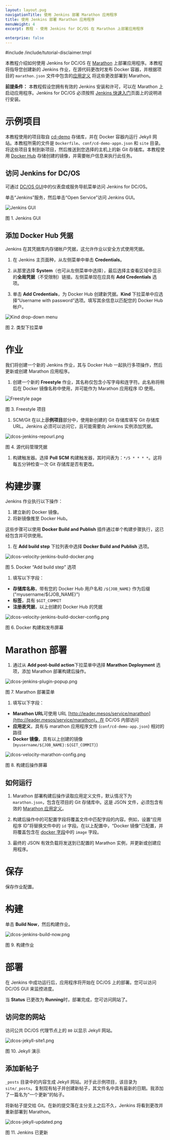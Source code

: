 ```yaml
---
layout: layout.pug
navigationTitle: 使用 Jenkins 部署 Marathon 应用程序
title: 使用 Jenkins 部署 Marathon 应用程序
menuWeight: 4
excerpt: 教程 - 使用 Jenkins for DC/OS 在 Marathon 上部署应用程序

enterprise: false
---
```



#include /include/tutorial-disclaimer.tmpl

本教程介绍如何使用 Jenkins for DC/OS 在 [Marathon][1] 上部署应用程序。本教程将指导您创建新的 Jenkins 作业，在源代码更改时发布 Docker 容器，并根据项目的 `marathon.json` 文件中包含的[应用定义][3] 将这些更改部署到 Marathon。

**前提条件：**
本教程假设您拥有有效的 Jenkins 安装和许可，可以在 Marathon 上启动应用程序。Jenkins for DC/OS 必须按照 [Jenkins 快速入门](/services/jenkins/quickstart/)页面上的说明进行安装。

# 示例项目

本教程使用的项目取自 [cd-demo][4] 存储库，并在 Docker 容器内运行 Jekyll 网站。本教程所需的文件是 `Dockerfile`、`conf/cd-demo-appn.json` 和 `site` 目录。将这些项目复制到新项目，然后推送到您选择的主机上的新 Git 存储库。本教程使用 [Docker Hub][6] 存储创建的镜像，并需要帐户信息来执行此任务。

## 访问 Jenkins for DC/OS

可通过 [DC/OS GUI](/gui/)中的仪表盘或服务导航菜单访问 Jenkins for DC/OS。

单击“Jenkins”服务，然后单击“Open Service”访问 Jenkins GUI。

![Jenkins GUI](/1.12/img/dcos-velocity-jenkins-ui.png)

图 1. Jenkins GUI 

## 添加 Docker Hub 凭据

Jenkins 在其凭据库内存储帐户凭据，这允许作业以安全方式使用凭据。

1. 在 Jenkins 主页面种，从左侧菜单中单击 **Credentials**。
1. 从那里选择 **System**（也可从左侧菜单中选择），最后选择主查看区域中显示的**全局凭据**（不受限制）链接。左侧菜单现在应具有 **Add Credentials** 选项。

1. 单击 **Add Credentials**，为 Docker Hub 创建新凭据。**Kind** 下拉菜单中应选择“Username with password”选项。填写其余信息以匹配您的 Docker Hub 帐户。

 ![Kind drop-down menu](/1.12/img/dcos-velocity-jenkins-creds-new.png)

 图 2. 类型下拉菜单

# 作业

我们将创建一个新的 Jenkins 作业，其与 Docker Hub 一起执行多项操作，然后更新或创建 Marathon 应用程序。

1. 创建一个新的 **Freestyle** 作业，其名称仅包含小写字母和连字符。此名称将稍后在 Docker 镜像名称中使用，并可能作为 Marathon 应用程序 ID 使用。

 ![Freestyle page](/1.12/img/dcos-jenkins-new-freestyle.png)

 图 3. Freestyle 项目

1. SCM/Git 在以上**示例项目**部分中，使用新创建的 Git 存储库填写 Git 存储库 URL。Jenkins 必须可以访问它，且可能需要向 Jenkins 实例添加凭据。

 ![dcos-jenkins-repourl.png](/1.12/img/dcos-jenkins-repourl.png)

 图 4. 源代码管理凭据

1. 构建触发器。选择 **Poll SCM** 构建触发器，其时间表为：`*/5 * * * *`。这将每五分钟检查一次 Git 存储库是否有更改。

# 构建步骤

Jenkins 作业执行以下操作：

1. 建立新的 Docker 镜像。
1. 将新镜像推至 Docker Hub。

这些步骤可以使用 **Docker Build and Publish** 插件通过单个构建步骤执行，这已经包含并可供使用。

1. 在 **Add build step** 下拉列表中选择 **Docker Build and Publish** 选项。

 ![dcos-velocity-jenkins-build-docker.png](/1.12/img/dcos-velocity-jenkins-build-docker.png)

 图 5. Docker “Add build step” 选项

1. 填写以下字段：

* **存储库名称**，带有您的 Docker Hub 用户名和 `/${JOB_NAME}` 作为后缀  ("myusername/${JOB_NAME}")
* **标签**，具有 `$GIT_COMMIT`
* **注册表凭据**，以上创建的 Docker Hub 的凭据

 ![dcos-velocity-jenkins-build-docker-config.png](/1.12/img/dcos-velocity-jenkins-build-docker-config.png)

 图 6. Docker 构建和发布屏幕

# Marathon 部署

1. 通过从 **Add post-build action**下拉菜单中选择 **Marathon Deployment** 选项，添加 Marathon 部署构建后操作。

 ![dcos-jenkins-plugin-popup.png](/1.12/img/dcos-jenkins-plugin-popup.png)

 图 7. Marathon 部署菜单

1. 填写以下字段：

* **Marathon URL**可使用 URL [http://leader.mesos/service/marathon](http://leader.mesos/service/marathon)，在 DC/OS 内部访问
* **应用定义**，具有与 marathon 应用程序文件 (`conf/cd-demo-app.json`) 相对的路径
* **Docker 镜像**，具有以上创建的镜像 (`myusername/${JOB_NAME}:${GIT_COMMIT}`)

 ![dcos-velocity-marathon-config.png](/1.12/img/dcos-velocity-marathon-config.png)

 图 8. 构建后操作屏幕

## 如何运行

1. Marathon 部署构建后操作读取应用定义文件，默认情况下为 `marathon.json`，包含在项目的 Git 存储库中。这是 JSON 文件，必须包含有效的 [Marathon 应用定义][3]。

1. 构建后操作中的可配置字段将覆盖文件中匹配字段的内容。例如，设置“应用程序 ID”将替换文件中的 `id` 字段。在以上配置中，“Docker 镜像”已配置，并将覆盖包含在 [docker 字段][5]中的 `image` 字段。

1. 最终的 JSON 有效负载将发送到已配置的 Marathon 实例，并更新或创建应用程序。

# 保存

保存作业配置。

# 构建

单击 **Build Now**，然后构建作业。

![dcos-jenkins-build-now.png](/1.12/img/dcos-jenkins-build-now.png)

图 9. 构建作业

# 部署

在 Jenkins 中成功运行后，应用程序将开始在 DC/OS 上的部署。您可以访问 DC/OS GUI 来监控进度。

当 **Status** 已更改为 **Running**时，部署完成，您可访问网站了。

## 访问您的网站

访问公共 DC/OS 代理节点上的 `80` 以显示 Jekyll 网站。

![dcos-jekyll-site1.png](/1.12/img/dcos-jekyll-site1.png)

图 10. Jekyll 演示

## 添加新帖子

`_posts` 目录中的内容生成 Jekyll 网站。对于此示例项目，该目录为 `site/_posts`。复制现有帖子并创建新帖子，其文件名中具有最新的日期。我添加了一篇名为“一个更新”的帖子。

将新帖子提交给 Git。在新的提交落在主分支上之后不久，Jenkins 将看到更改并重新部署到 Marathon。

![dcos-jekyll-updated.png](/1.12/img/dcos-jekyll-updated.png)

图 11. Jenkins 已更新

 [1]:https://mesosphere.github.io/marathon/
 [3]:https://mesosphere.github.io/marathon/docs/application-basics.html
 [4]:https://github.com/mesosphere/cd-demo
 [5]:https://mesosphere.github.io/marathon/docs/native-docker.html
 [6]:https://hub.docker.com/
